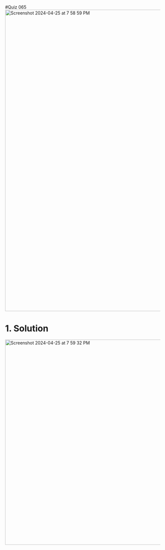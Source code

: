 #Quiz 065
<img width="977" alt="Screenshot 2024-04-25 at 7 58 59 PM" src="https://github.com/K-Schriber/Unit-4-Comp-Sci/assets/142757998/f17beae5-ba44-4b12-b7ea-e37e0d885a97">

# 1. Solution
<img width="665" alt="Screenshot 2024-04-25 at 7 59 32 PM" src="https://github.com/K-Schriber/Unit-4-Comp-Sci/assets/142757998/f3172520-6ddc-4938-a8e0-684ed1ee5689">
